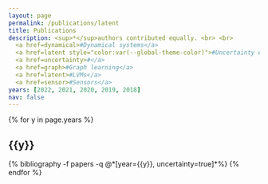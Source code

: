 ```yaml
---
layout: page
permalink: /publications/latent
title: Publications
description: <sup>*</sup>authors contributed equally. <br> <br>
  <a href=dynamical>#Dynamical systems</a>
  <a href=latent style="color:var(--global-theme-color)">#Uncertainty estimation</a>
  <a href=uncertainty>#</a>
  <a href=graph>#Graph learning</a>
  <a href=latent>#LVMs</a>
  <a href=sensor>#Sensors</a>
years: [2022, 2021, 2020, 2019, 2018]
nav: false
---
```


<div class="publications">

{% for y in page.years %}
  <h2 class="year">{{y}}</h2>
  {% bibliography -f papers -q @*[year={{y}}, uncertainty=true]*%}
{% endfor %}

</div>
